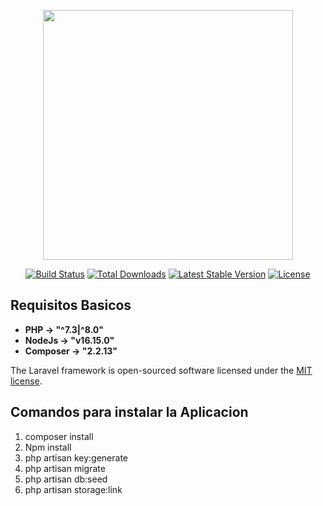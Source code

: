 <p align="center"><a href="https://laravel.com" target="_blank"><img src="https://raw.githubusercontent.com/laravel/art/master/logo-lockup/5%20SVG/2%20CMYK/1%20Full%20Color/laravel-logolockup-cmyk-red.svg" width="400"></a></p>

<p align="center">
<a href="https://travis-ci.org/laravel/framework"><img src="https://travis-ci.org/laravel/framework.svg" alt="Build Status"></a>
<a href="https://packagist.org/packages/laravel/framework"><img src="https://img.shields.io/packagist/dt/laravel/framework" alt="Total Downloads"></a>
<a href="https://packagist.org/packages/laravel/framework"><img src="https://img.shields.io/packagist/v/laravel/framework" alt="Latest Stable Version"></a>
<a href="https://packagist.org/packages/laravel/framework"><img src="https://img.shields.io/packagist/l/laravel/framework" alt="License"></a>
</p>


## Requisitos Basicos


- **PHP -> "^7.3|^8.0"**
- **NodeJs -> "v16.15.0"**
- **Composer -> "2.2.13"**

The Laravel framework is open-sourced software licensed under the [MIT license](https://opensource.org/licenses/MIT).

## Comandos para instalar la Aplicacion

1) composer install
2) Npm install
3) php artisan key:generate
4) php artisan migrate
5) php artisan db:seed
6) php artisan storage:link
